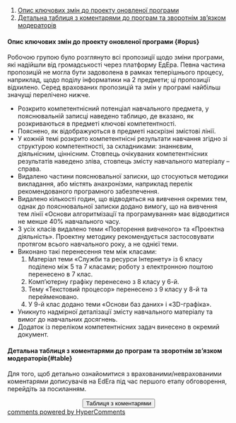 <div id="hypercomments_widget" class="js-hypercomments-widget invisible"></div>

1. [Опис ключових змін до проекту оновленої програми](#opus)
2. [Детальна таблиця з коментарями до програм та зворотнім зв’язком модераторів](#table)

#### Опис ключових змін  до проекту оновленої  програми {#opus}

<p>Робочою групою було розглянуто всі пропозиції щодо зміни програми, які надійшли від громадськості через платформу ЕдЕра. Певна частина пропозицій не могла бути задоволена в рамках теперішнього процесу, наприклад, щодо поділу інформатики на 2 предмети; ці пропозиції відхилено. Серед врахованих пропозицій та змін у програмі найбільш значущі перелічено нижче.</p>
<ul>
<li>Розкрито компетентнісний потенціал навчального предмета, у пояснювальній записці наведено таблицю, де вказано, як розкриваються в предметі ключові компетентності.</li>
<li>Пояснено, як відображуються в предметі наскрізні змістові лінії.</li>
<li>У кожній темі розкрито компетентнісні результати навчання згідно зі структурою компетентності, за складниками: знаннєвим, діяльнісним, ціннісним. Стовпець очікуваних компетентнісних результатів наведено зліва, стовпець змісту навчального матеріалу &ndash; справа.</li>
<li>Видалено частини пояснювальної записки, що стосуються методики викладання, або містять анахронізми, наприклад перелік рекомендованого програмного забезпечення.</li>
<li>Видалено кількості годин, що відводяться на вивчення окремих тем, однак до пояснювальної записки додано вимогу, що на вивчення тем лінії &laquo;Основи алгоритмізації та програмування&raquo; має відводитися не менше 40% навчального часу.</li>
<li>З усіх класів видалено теми &laquo;Повторення вивченого&raquo; та &laquo;Проектна діяльність&raquo;. Проектну методику рекомендується застосовувати протягом всього навчального року, а не однієї теми.</li>
<li>Виконано такі перенесення тем між класами:
<ol>
<li>Матеріал теми &laquo;Служби та ресурси Інтернету&raquo; із 6 класу поділено між 5 та 7 класами; роботу з електронною поштою перенесено в 7 клас.</li>
<li>Комп&rsquo;ютерну графіку перенесено з 8 класу у 6-й.</li>
<li>Тему &laquo;Текстовий процесор&raquo; перенесено з 9 класу у 8-й та перейменовано.</li>
<li>У 9-й клас додано теми &laquo;Основи баз даних&raquo; і &laquo;3D-графіка&raquo;.</li>
</ol>
</li>
<li>Уникнуто надмірної деталізації змісту навчального матеріалу та вимог до навчальних досягнень.</li>
<li>Додаток із переліком компетентнісних задач винесено в окремий документ.</li>
</ul>

#### Детальна таблиця з коментарями до програм та зворотнім зв’язком модераторів{#table}

Для того, щоб детально ознайомитися з врахованими/неврахованими коментарями дописувачів на EdEra під час першого етапу обговорення, перейдіть за посиланням. 
<br>

<center><a href="https://drive.google.com/file/d/0B2LCoyWVMpMSWTB3YVRLUmdRWHM/view?usp=sharing" target="_blank"><button type="button" class="btn btn-primary" aria-haspopup="true" aria-expanded="false">Таблиця з коментарями</button></a></center>

<div class="js-hypercomments-container">
    <a href="http://hypercomments.com" class="hc-link" title="comments widget">comments powered by HyperComments</a>
</div>